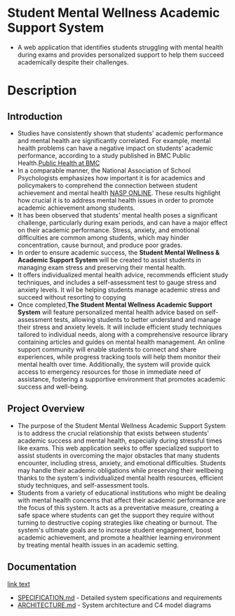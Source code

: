 # Student Mental Wellness Academic Support System
* A web application that identifies students struggling with mental health during exams and provides personalized support to help them succeed academically despite their challenges.
# Description
## Introduction
* Studies have consistently shown that students' academic performance and mental health are significantly correlated. For example, mental health problems can have a negative impact on students' academic performance, according to a study published in BMC Public Health.[Public Health at BMC](https://bmcpublichealth.biomedcentral.com/articles/10.1186/s12889-024-20738-9?utm_source=chatgpt.com)
* In a comparable manner, the National Association of School Psychologists emphasizes how important it is for academics and policymakers to comprehend the connection between student achievement and mental health [NASP ONLINE](https://www.nasponline.org/Documents/Research%20and%20Policy/Research%20Center/MentalHealthAcademicAchievement_2020.pdf?utm_source=chatgpt.com). These results highlight how crucial it is to address mental health issues in order to promote academic achievement among students.
* It has been observed that students' mental health poses a significant challenge, particularly during exam periods, and can have a major effect on their academic performance.  Stress, anxiety, and emotional difficulties are common among students, which may hinder concentration, cause burnout, and produce poor grades.
* In order to ensure academic success, the **Student Mental Wellness & Academic Support System** will be created to assist students in managing exam stress and preserving their mental health.
*  It offers individualized mental health advice, recommends efficient study techniques, and includes a self-assessment test to gauge stress and anxiety levels. It wil be helping students manage academic stress and succeed without resorting to copying
* Once completed,**The Student Mental Wellness Academic Support System** will feature personalized mental health advice based on self-assessment tests, allowing students to better understand and manage their stress and anxiety levels. It will include efficient study techniques tailored to individual needs, along with a comprehensive resource library containing articles and guides on mental health management. An online support community will enable students to connect and share experiences, while progress tracking tools will help them monitor their mental health over time. Additionally, the system will provide quick access to emergency resources for those in immediate need of assistance, fostering a supportive environment that promotes academic success and well-being.
  
## Project Overview
* The purpose of the Student Mental Wellness Academic Support System is to address the crucial relationship that exists between students' academic success and mental health, especially during stressful times like exams.  This web application seeks to offer specialized support to assist students in overcoming the major obstacles that many students encounter, including stress, anxiety, and emotional difficulties.  Students may handle their academic obligations while preserving their wellbeing thanks to the system's individualized mental health resources, efficient study techniques, and self-assessment tools.
* Students from a variety of educational institutions who might be dealing with mental health concerns that affect their academic performance are the focus of this system.  It acts as a preventative measure, creating a safe space where students can get the support they require without turning to destructive coping strategies like cheating or burnout.  The system's ultimate goals are to increase student engagement, boost academic achievement, and promote a healthier learning environment by treating mental health issues in an academic setting.


## Documentation
[link text](URL)

- [SPECIFICATION.md](https://github.com/ZiyandaPetela/Student_Mental_Wellness_Academic_Support_System/blob/main/SPECIFICATION.md) - Detailed system specifications and requirements
- [ARCHITECTURE.md](https://github.com/ZiyandaPetela/Student_Mental_Wellness_Academic_Support_System/blob/main/ARCHITECTURE.md) - System architecture and C4 model diagrams


